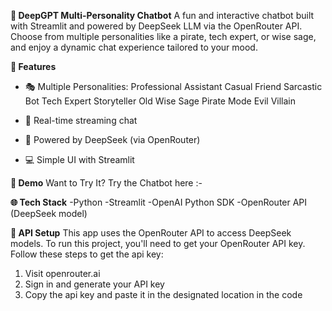 **🧠 DeepGPT Multi-Personality Chatbot**
A fun and interactive chatbot built with Streamlit and powered by DeepSeek LLM via the OpenRouter API. Choose from multiple personalities like a pirate, tech expert, or wise sage, and enjoy a dynamic chat experience tailored to your mood.

**🚀 Features**
- 🎭 Multiple Personalities:
         Professional Assistant
         Casual Friend
         Sarcastic Bot
         Tech Expert
         Storyteller
         Old Wise Sage
         Pirate Mode
         Evil Villain

- 🔁 Real-time streaming chat

- 🧠 Powered by DeepSeek (via OpenRouter)

- 💻 Simple UI with Streamlit

**📸 Demo**
Want to Try It?
Try the Chatbot here :- 

**🌐 Tech Stack**
-Python
-Streamlit
-OpenAI Python SDK
-OpenRouter API (DeepSeek model)

**🔐 API Setup**
This app uses the OpenRouter API to access DeepSeek models.
To run this project, you'll need to get your OpenRouter API key.
Follow these steps to get the api key:

  1. Visit openrouter.ai
  2. Sign in and generate your API key
  3. Copy the api key and paste it in the designated location in the code

